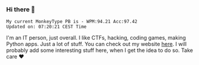 ### Hi there 👋
<!-- PB START -->
```
My current MonkeyType PB is - WPM:94.21 Acc:97.42
Updated on: 07:20:21 CEST Time
```
<!-- PB END -->
I'm an IT person, just overall. I like CTFs, hacking, coding games, making Python apps. Just a lot of stuff.
You can check out my website [here](https://skill3472.github.io/).
I will probably add some interesting stuff here, when I get the idea to do so. Take care ❤️
